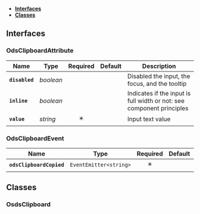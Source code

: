 * [**Interfaces**](#interfaces)
* [**Classes**](#classes)

## Interfaces

### OdsClipboardAttribute
|Name | Type | Required | Default | Description|
|---|---|:---:|---|---|
|**`disabled`** | _boolean_ |  |  | Disabled the input, the focus, and the tooltip|
|**`inline`** | _boolean_ |  |  | Indicates if the input is full width or not: see component principles|
|**`value`** | _string_ | ✴️ |  | Input text value|

### OdsClipboardEvent
|Name | Type | Required | Default | Description|
|---|---|:---:|---|---|
|**`odsClipboardCopied`** | `EventEmitter<string>` | ✴️ |  | |

## Classes

### OsdsClipboard